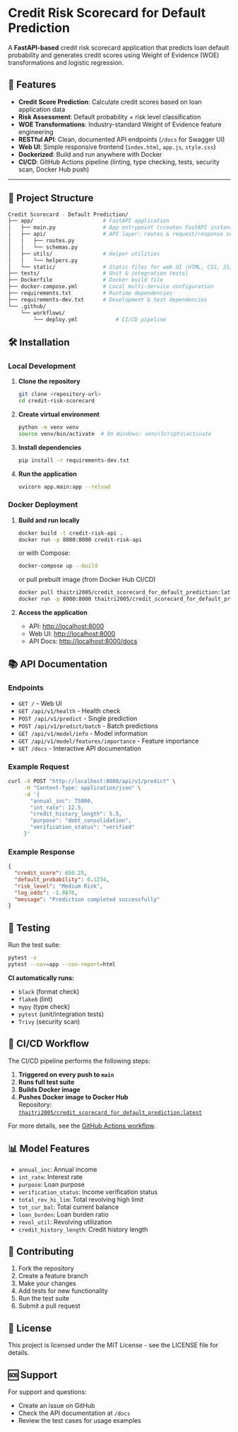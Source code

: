 # Credit Risk Scorecard for Default Prediction

A **FastAPI-based** credit risk scorecard application that predicts loan default probability and generates credit scores using Weight of Evidence (WOE) transformations and logistic regression.

## 🚀 Features

- **Credit Score Prediction**: Calculate credit scores based on loan application data  
- **Risk Assessment**: Default probability + risk level classification  
- **WOE Transformations**: Industry-standard Weight of Evidence feature engineering  
- **RESTful API**: Clean, documented API endpoints (`/docs` for Swagger UI)  
- **Web UI**: Simple responsive frontend (`index.html`, `app.js`, `style.css`)  
- **Dockerized**: Build and run anywhere with Docker  
- **CI/CD**: GitHub Actions pipeline (linting, type checking, tests, security scan, Docker Hub push)

---

## 📁 Project Structure

```bash
Credit Scorecard - Default Prediction/
├── app/                      # FastAPI application
│   ├── main.py               # App entrypoint (creates FastAPI instance)
│   ├── api/                  # API layer: routes & request/response schemas
│   │   ├── routes.py
│   │   └── schemas.py
│   ├── utils/                # Helper utilities
│   │   └── helpers.py
│   └── static/               # Static files for web UI (HTML, CSS, JS, assets)
├── tests/                    # Unit & integration tests│
├── Dockerfile                # Docker build file
├── docker-compose.yml        # Local multi-service configuration
├── requirements.txt          # Runtime dependencies
├── requirements-dev.txt      # Development & test dependencies
└── .github/
    └── workflows/
        └── deploy.yml            # CI/CD pipeline
```

## 🛠️ Installation

### Local Development

1. **Clone the repository**

   ```bash
   git clone <repository-url>
   cd credit-risk-scorecard
   ```

2. **Create virtual environment**

   ```bash
   python -m venv venv
   source venv/bin/activate  # On Windows: venv\Scripts\activate
   ```

3. **Install dependencies**

   ```bash
   pip install -r requirements-dev.txt
   ```

4. **Run the application**

   ```bash
   uvicorn app.main:app --reload
   ```

### Docker Deployment

1. **Build and run locally**

   ```bash
   docker build -t credit-risk-api .
   docker run -p 8000:8000 credit-risk-api
   ```

   or with Compose:

   ```bash
   docker-compose up --build
   ```

   or pull prebuilt image (from Docker Hub CI/CD)

   ```bash
   docker pull thaitri2005/credit_scorecard_for_default_prediction:latest
   docker run -p 8000:8000 thaitri2005/credit_scorecard_for_default_prediction:latest
   ```

2. **Access the application**
   - API: <http://localhost:8000>
   - Web UI: <http://localhost:8000>
   - API Docs: <http://localhost:8000/docs>

## 📚 API Documentation

### Endpoints

- `GET /` - Web UI
- `GET /api/v1/health` - Health check
- `POST /api/v1/predict` - Single prediction
- `POST /api/v1/predict/batch` - Batch predictions
- `GET /api/v1/model/info` - Model information
- `GET /api/v1/model/features/importance` - Feature importance
- `GET /docs` - Interactive API documentation

### Example Request

```bash
curl -X POST "http://localhost:8000/api/v1/predict" \
     -H "Content-Type: application/json" \
     -d '{
       "annual_inc": 75000,
       "int_rate": 12.5,
       "credit_history_length": 5.5,
       "purpose": "debt_consolidation",
       "verification_status": "verified"
     }'
```

### Example Response

```json
{
  "credit_score": 650.25,
  "default_probability": 0.1234,
  "risk_level": "Medium Risk",
  "log_odds": -1.9876,
  "message": "Prediction completed successfully"
}
```

## 🧪 Testing

Run the test suite:

```bash
pytest -v
pytest --cov=app --cov-report=html
```

**CI automatically runs:**

- `black` (format check)
- `flake8` (lint)
- `mypy` (type check)
- `pytest` (unit/integration tests)
- `Trivy` (security scan)

## 🔄 CI/CD Workflow

The CI/CD pipeline performs the following steps:

1. **Triggered on every push to `main`**
2. **Runs full test suite**
3. **Builds Docker image**
4. **Pushes Docker image to Docker Hub**  
   Repository: [`thaitri2005/credit_scorecard_for_default_prediction:latest`](https://hub.docker.com/r/thaitri2005/credit_scorecard_for_default_prediction)

For more details, see the [GitHub Actions workflow](.github/workflows/deploy.yml).

## 📊 Model Features

- `annual_inc`: Annual income
- `int_rate`: Interest rate
- `purpose`: Loan purpose
- `verification_status`: Income verification status
- `total_rev_hi_lim`: Total revolving high limit
- `tot_cur_bal`: Total current balance
- `loan_burden`: Loan burden ratio
- `revol_util`: Revolving utilization
- `credit_history_length`: Credit history length

## 🤝 Contributing

1. Fork the repository
2. Create a feature branch
3. Make your changes
4. Add tests for new functionality
5. Run the test suite
6. Submit a pull request

## 📄 License

This project is licensed under the MIT License - see the LICENSE file for details.

## 🆘 Support

For support and questions:

- Create an issue on GitHub
- Check the API documentation at `/docs`
- Review the test cases for usage examples
